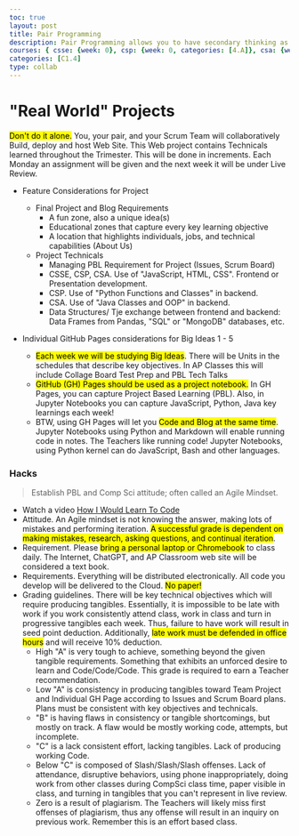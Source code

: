 ```yaml
---
toc: true
layout: post
title: Pair Programming
description: Pair Programming allows you to have secondary thinking as you work, not just a reflection after you are done, but real time support.
courses: { csse: {week: 0}, csp: {week: 0, categories: [4.A]}, csa: {week: 0}}
categories: [C1.4]
type: collab
---
```


# "Real World" Projects
<mark>Don't do it alone.</mark> You, your pair, and your Scrum Team will collaboratively Build, deploy and host Web Site.  This Web project contains Technicals learned throughout the Trimester.  This will be done in increments.  Each Monday an assignment will be given and the next week it will be under Live Review.

- Feature Considerations for Project
    - Final Project and Blog Requirements
        - A fun zone, also a unique idea(s)
        - Educational zones that capture every key learning objective
        - A location that highlights individuals, jobs, and technical capabilities (About Us)
    - Project Technicals
        - Managing PBL Requirement for Project (Issues, Scrum Board)
        - CSSE, CSP, CSA. Use of "JavaScript, HTML, CSS". Frontend or Presentation development.
        - CSP. Use of "Python Functions and Classes" in backend.
        - CSA. Use of "Java Classes and OOP" in backend.
        - Data Structures/  Tje exchange between frontend and backend: Data Frames from Pandas, "SQL" or "MongoDB" databases, etc.

- Individual GitHub Pages considerations for Big Ideas 1 - 5
    - <mark>Each week we will be studying Big Ideas</mark>.  There will be Units in the schedules that describe key objectives. In AP Classes this will include Collage Board Test Prep and PBL Tech Talks
    - <mark>GitHub (GH) Pages should be used as a project notebook.</mark> In GH Pages, you can capture Project Based Learning (PBL).  Also, in Jupyter Notebooks you can capture JavaScript, Python, Java key learnings each week!  
    - BTW, using GH Pages will let you <mark>Code and Blog at the same time</mark>.  Jupyter Notebooks using Python and Markdown will enable running code in notes. The Teachers like running code!  Jupyter Notebooks, using Python kernel can do JavaScript, Bash and other languages.


### Hacks
> Establish PBL and Comp Sci attitude; often called an Agile Mindset.
- Watch a video [How I Would Learn To Code](https://www.youtube.com/watch?v=k9WqpQp8VSU)
- Attitude.  An Agile mindset is not knowing the answer, making lots of mistakes and performing iteration.  <mark>A successful grade is dependent on making mistakes, research, asking questions, and continual iteration</mark>.
- Requirement. Please <mark>bring a personal laptop or Chromebook</mark> to class daily.  The Internet, ChatGPT, and AP Classroom web site will be considered a text book.  
- Requirements. Everything will be distributed electronically.  All code you develop will be delivered to the Cloud. <mark>No paper!</mark>
- Grading guidelines. There will be key technical objectives which will require </mark>producing tangibles</mark>. Essentially, it is impossible to be late with work if you work consistently attend class, work in class and turn in progressive tangibles each week.  Thus, failure to have work will result in seed point deduction.  Additionally, <mark>late work must be defended in office hours</mark> and will receive 10% deduction.  
    - High "A" is very tough to achieve, something beyond the given tangible requirements.  Something that exhibits an unforced desire to learn and Code/Code/Code.  This grade is required to earn a Teacher recommendation.
    - Low "A" is consistency in producing tangibles toward Team Project and Individual GH Page according to Issues and Scrum Board plans.   Plans must be consistent with key objectives and technicals.
    - "B" is having flaws in consistency or tangible shortcomings, but mostly on track.  A flaw would be mostly working code, attempts, but incomplete.
    - "C" is a lack consistent effort, lacking tangibles. Lack of producing working Code.
    - Below "C" is composed of Slash/Slash/Slash offenses. Lack of attendance, disruptive behaviors, using phone inappropriately, doing work from other classes during CompSci class time, paper visible in class, and turning in tangibles that you can't represent in live review.
    - Zero is a result of plagiarism.  The Teachers will likely miss first offenses of plagiarism, thus any offense will result in an inquiry on previous work. Remember this is an effort based class.
